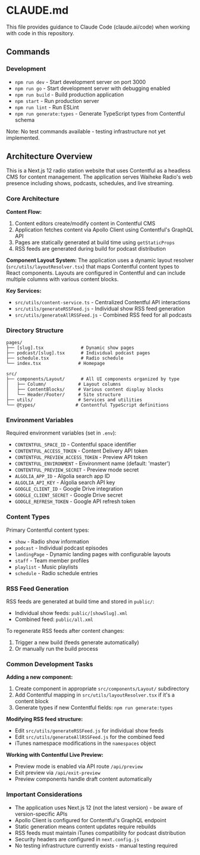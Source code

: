 # CLAUDE.md

This file provides guidance to Claude Code (claude.ai/code) when working with code in this repository.

## Commands

### Development
- `npm run dev` - Start development server on port 3000
- `npm run go` - Start development server with debugging enabled
- `npm run build` - Build production application
- `npm start` - Run production server
- `npm run lint` - Run ESLint
- `npm run generate:types` - Generate TypeScript types from Contentful schema

Note: No test commands available - testing infrastructure not yet implemented.

## Architecture Overview

This is a Next.js 12 radio station website that uses Contentful as a headless CMS for content management. The application serves Waiheke Radio's web presence including shows, podcasts, schedules, and live streaming.

### Core Architecture

**Content Flow:**
1. Content editors create/modify content in Contentful CMS
2. Application fetches content via Apollo Client using Contentful's GraphQL API
3. Pages are statically generated at build time using `getStaticProps`
4. RSS feeds are generated during build for podcast distribution

**Component Layout System:**
The application uses a dynamic layout resolver (`src/utils/layoutResolver.tsx`) that maps Contentful content types to React components. Layouts are configured in Contentful and can include multiple columns with various content blocks.

**Key Services:**
- `src/utils/content-service.ts` - Centralized Contentful API interactions
- `src/utils/generateRSSFeed.js` - Individual show RSS feed generation
- `src/utils/generateAllRSSFeed.js` - Combined RSS feed for all podcasts

### Directory Structure

```
pages/
├── [slug].tsx              # Dynamic show pages
├── podcast/[slug].tsx      # Individual podcast pages
├── schedule.tsx            # Radio schedule
└── index.tsx              # Homepage

src/
├── components/Layout/      # All UI components organized by type
│   ├── Column/            # Layout columns
│   ├── ContentBlocks/     # Various content display blocks
│   └── Header/Footer/     # Site structure
├── utils/                 # Services and utilities
└── @types/               # Contentful TypeScript definitions
```

### Environment Variables

Required environment variables (set in `.env`):
- `CONTENTFUL_SPACE_ID` - Contentful space identifier
- `CONTENTFUL_ACCESS_TOKEN` - Content Delivery API token
- `CONTENTFUL_PREVIEW_ACCESS_TOKEN` - Preview API token
- `CONTENTFUL_ENVIRONMENT` - Environment name (default: 'master')
- `CONTENTFUL_PREVIEW_SECRET` - Preview mode secret
- `ALGOLIA_APP_ID` - Algolia search app ID
- `ALGOLIA_API_KEY` - Algolia search API key
- `GOOGLE_CLIENT_ID` - Google Drive integration
- `GOOGLE_CLIENT_SECRET` - Google Drive secret
- `GOOGLE_REFRESH_TOKEN` - Google API refresh token

### Content Types

Primary Contentful content types:
- `show` - Radio show information
- `podcast` - Individual podcast episodes
- `landingPage` - Dynamic landing pages with configurable layouts
- `staff` - Team member profiles
- `playlist` - Music playlists
- `schedule` - Radio schedule entries

### RSS Feed Generation

RSS feeds are generated at build time and stored in `public/`:
- Individual show feeds: `public/[showSlug].xml`
- Combined feed: `public/all.xml`

To regenerate RSS feeds after content changes:
1. Trigger a new build (feeds generate automatically)
2. Or manually run the build process

### Common Development Tasks

**Adding a new component:**
1. Create component in appropriate `src/components/Layout/` subdirectory
2. Add Contentful mapping in `src/utils/layoutResolver.tsx` if it's a content block
3. Generate types if new Contentful fields: `npm run generate:types`

**Modifying RSS feed structure:**
- Edit `src/utils/generateRSSFeed.js` for individual show feeds
- Edit `src/utils/generateAllRSSFeed.js` for the combined feed
- iTunes namespace modifications in the `namespaces` object

**Working with Contentful Live Preview:**
- Preview mode is enabled via API route `/api/preview`
- Exit preview via `/api/exit-preview`
- Preview components handle draft content automatically

### Important Considerations

- The application uses Next.js 12 (not the latest version) - be aware of version-specific APIs
- Apollo Client is configured for Contentful's GraphQL endpoint
- Static generation means content updates require rebuilds
- RSS feeds must maintain iTunes compatibility for podcast distribution
- Security headers are configured in `next.config.js`
- No testing infrastructure currently exists - manual testing required